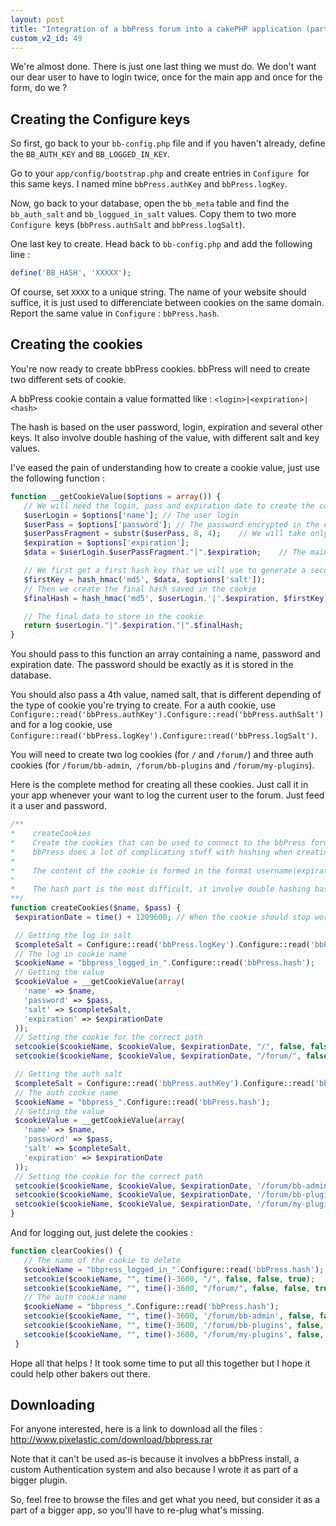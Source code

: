 ```yaml
---
layout: post
title: "Integration of a bbPress forum into a cakePHP application (part 4)"
custom_v2_id: 49
---
```


We're almost done. There is just one last thing we must do. We don't want our
dear user to have to login twice, once for the main app and once for the form,
do we ?

## Creating the Configure keys

So first, go back to your `bb-config.php` file and if you haven't already,
define the `BB_AUTH_KEY` and `BB_LOGGED_IN_KEY`.

Go to your `app/config/bootstrap.php` and create entries in `Configure `for
this same keys. I named mine `bbPress.authKey` and `bbPress.logKey`.

Now, go back to your database, open the `bb_meta` table and find the
`bb_auth_salt` and `bb_loggued_in_salt` values. Copy them to two more
`Configure `keys (`bbPress.authSalt` and `bbPress.logSalt`).

One last key to create. Head back to `bb-config.php` and add the following
line :


```php
define('BB_HASH', 'XXXXX');
```

Of course, set `XXXX` to a unique string. The name of your website should
suffice, it is just used to differenciate between cookies on the same domain.
Report the same value in `Configure` : `bbPress.hash`.

## Creating the cookies

You're now ready to create bbPress cookies. bbPress will need to create two
different sets of cookie.

A bbPress cookie contain a value formatted like :
`<login>|<expiration>|<hash>`

The hash is based on the user password, login, expiration and several other
keys. It also involve double hashing of the value, with different salt and key
values.

I've eased the pain of understanding how to create a cookie value, just use
the following function :


```php
function __getCookieValue($options = array()) {
   // We will need the login, pass and expiration date to create the cookie
   $userLogin = $options['name']; // The user login
   $userPass = $options['password']; // The password encrypted in the database
   $userPassFragment = substr($userPass, 8, 4);    // We will take only a small part of the password
   $expiration = $options['expiration'];
   $data = $userLogin.$userPassFragment."|".$expiration;    // The main data that will be used create the final hash

   // We first get a first hash key that we will use to generate a second one
   $firstKey = hash_hmac('md5', $data, $options['salt']);
   // Then we create the final hash saved in the cookie
   $finalHash = hash_hmac('md5', $userLogin.'|'.$expiration, $firstKey);

   // The final data to store in the cookie
   return $userLogin."|".$expiration."|".$finalHash;
}
```

You should pass to this function an array containing a name, password and
expiration date. The password should be exactly as it is stored in the
database.

You should also pass a 4th value, named salt, that is different depending of
the type of cookie you're trying to create. For a auth cookie, use
`Configure::read('bbPress.authKey').Configure::read('bbPress.authSalt')` and
for a log cookie, use
`Configure::read('bbPress.logKey').Configure::read('bbPress.logSalt')`.

You will need to create two log cookies (for `/` and `/forum/`) and three auth
cookies (for `/forum/bb-admin`,` /forum/bb-plugins` and `/forum/my-plugins`).

Here is the complete method for creating all these cookies. Just call it in
your app whenever your want to log the current user to the forum. Just feed it
a user and password.


```php
/**
*    createCookies
*    Create the cookies that can be used to connect to the bbPress forum
*    bbPress does a lot of complicating stuff with hashing when creating its cookie. We replicate it here
*
*    The content of the cookie is formed in the format username|expirationDate|hash
*
*    The hash part is the most difficult, it involve double hashing based on various salt and values
**/
function createCookies($name, $pass) {
 $expirationDate = time() + 1209600; // When the cookie should stop working (2 weeks)

 // Getting the log in salt
 $completeSalt = Configure::read('bbPress.logKey').Configure::read('bbPress.logSalt');
 // The log in cookie name
 $cookieName = "bbpress_logged_in_".Configure::read('bbPress.hash');
 // Getting the value
 $cookieValue = __getCookieValue(array(
   'name' => $name,
   'password' => $pass,
   'salt' => $completeSalt,
   'expiration' => $expirationDate
 ));
 // Setting the cookie for the correct path
 setcookie($cookieName, $cookieValue, $expirationDate, "/", false, false, true);
 setcookie($cookieName, $cookieValue, $expirationDate, "/forum/", false, false, true);

 // Getting the auth salt
 $completeSalt = Configure::read('bbPress.authKey').Configure::read('bbPress.authSalt');
 // The auth cookie name
 $cookieName = "bbpress_".Configure::read('bbPress.hash');
 // Getting the value
 $cookieValue = __getCookieValue(array(
   'name' => $name,
   'password' => $pass,
   'salt' => $completeSalt,
   'expiration' => $expirationDate
 ));
 // Setting the cookie for the correct path
 setcookie($cookieName, $cookieValue, $expirationDate, '/forum/bb-admin', false, false, true);
 setcookie($cookieName, $cookieValue, $expirationDate, '/forum/bb-plugins', false, false, true);
 setcookie($cookieName, $cookieValue, $expirationDate, '/forum/my-plugins', false, false, true);
}
```

And for logging out, just delete the cookies :


```php
function clearCookies() {
   // The name of the cookie to delete
   $cookieName = "bbpress_logged_in_".Configure::read('bbPress.hash');
   setcookie($cookieName, "", time()-3600, "/", false, false, true);
   setcookie($cookieName, "", time()-3600, "/forum/", false, false, true);
   // The auth cookie name
   $cookieName = "bbpress_".Configure::read('bbPress.hash');
   setcookie($cookieName, "", time()-3600, '/forum/bb-admin', false, false, true);
   setcookie($cookieName, "", time()-3600, '/forum/bb-plugins', false, false, true);
   setcookie($cookieName, "", time()-3600, '/forum/my-plugins', false, false, true);
 }
```

Hope all that helps ! It took some time to put all this together but I hope it
could help other bakers out there.

## Downloading

For anyone interested, here is a link to download all the files :
http://www.pixelastic.com/download/bbpress.rar

Note that it can't be used as-is because it involves a bbPress install, a
custom Authentication system and also because I wrote it as part of a bigger
plugin.

So, feel free to browse the files and get what you need, but consider it as a
part of a bigger app, so you'll have to re-plug what's missing.

